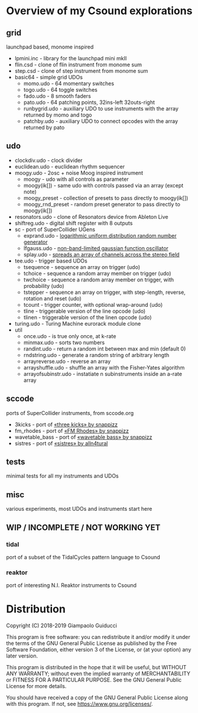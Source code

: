 #  Overview of my Csound explorations

## grid

launchpad based, monome inspired

- lpmini.inc - library for the launchpad mini mkII
- flin.csd - clone of flin instrument from monome sum
- step.csd - clone of step instrument from monome sum
- basic64 - simple grid UDOs
  - momo.udo - 64 momentary switches
  - togo.udo - 64 toggle switches
  - fado.udo - 8 smooth faders
  - pato.udo - 64 patching points, 32ins-left 32outs-right
  - runbygrid.udo - auxiliary UDO to use instruments with the array returned by momo and togo
  - patchby.udo - auxiliary UDO to connect opcodes with the array returned by pato

## udo

- clockdiv.udo - clock divider
- euclidean.udo - euclidean rhythm sequencer
- moogy.udo - 2osc + noise Moog inspired instrument
  - moogy - udo with all controls as parameter
  - moogy(ik[]) - same udo with controls passed via an array (except note)
  - moogy\_preset - collection of presets to pass directly to moogy(ik[]) 
  - moogy\_rnd\_preset - random preset generator to pass directly to moogy(ik[]) 
- resonators.udo - clone of Resonators device from Ableton Live
- shiftreg.udo - digital shift register with 8 outputs
- sc - port of SuperCollider UGens
  - exprand.udo - [logarithmic uniform distribution random number generator](http://doc.sccode.org/Classes/SimpleNumber.html#-exprand)
  - lfgauss.udo - [non-band-limited gaussian function oscillator](http://doc.sccode.org/Classes/LFGauss.html)
  - splay.udo - [spreads an array of channels across the stereo field](http://doc.sccode.org/Classes/Splay.html)
- tee.udo - trigger based UDOs
  - tsequence - sequence an array on trigger (udo)
  - tchoice - sequence a random array member on trigger (udo) 
  - twchoice - sequence a random array member on trigger, with probability (udo)
  - tstepper - sequence an array on trigger, with step-length, reverse, rotation and reset (udo) 
  - tcount - trigger counter, with optional wrap-around (udo)
  - tline - triggerable version of the line opcode (udo)
  - tlinen - triggerable version of the linen opcode (udo)
- turing.udo - Turing Machine eurorack module clone
- util
  - once.udo - is true only once, at k-rate
  - minmax.udo - sorts two numbers
  - randint.udo - return a random int between max and min (default 0)
  - rndstring.udo - generate a random string of arbitrary length
  - arrayreverse.udo - reverse an array
  - arrayshuffle.udo - shuffle an array with the Fisher-Yates algorithm
  - arrayofsubinstr.udo - instatiate n subinstruments inside an a-rate array

## sccode

ports of SuperCollider instruments, from sccode.org

- 3kicks - port of [«three kicks» by snappizz](http://sccode.org/1-57g)
- fm\_rhodes - port of [«FM Rhodes» by snappizz](http://sccode.org/1-522)
- wavetable\_bass - port of [«wavetable bass» by snappizz](http://sccode.org/1-57b)
- sistres - port of [«sistres» by alln4tural](http://sccode.org/1-1Ni)

## tests
minimal tests for all my instruments and UDOs

## misc
various experiments, most UDOs and instruments start here

## WIP / INCOMPLETE / NOT WORKING YET

### tidal
port of a subset of the TidalCycles pattern language to Csound

### reaktor
port of interesting N.I. Reaktor instruments to Csound


# Distribution

Copyright (C) 2018-2019 Giampaolo Guiducci

This program is free software: you can redistribute it and/or modify
it under the terms of the GNU General Public License as published by
the Free Software Foundation, either version 3 of the License, or
(at your option) any later version.

This program is distributed in the hope that it will be useful,
but WITHOUT ANY WARRANTY; without even the implied warranty of
MERCHANTABILITY or FITNESS FOR A PARTICULAR PURPOSE.  See the
GNU General Public License for more details.

You should have received a copy of the GNU General Public License
along with this program.  If not, see <https://www.gnu.org/licenses/>.

